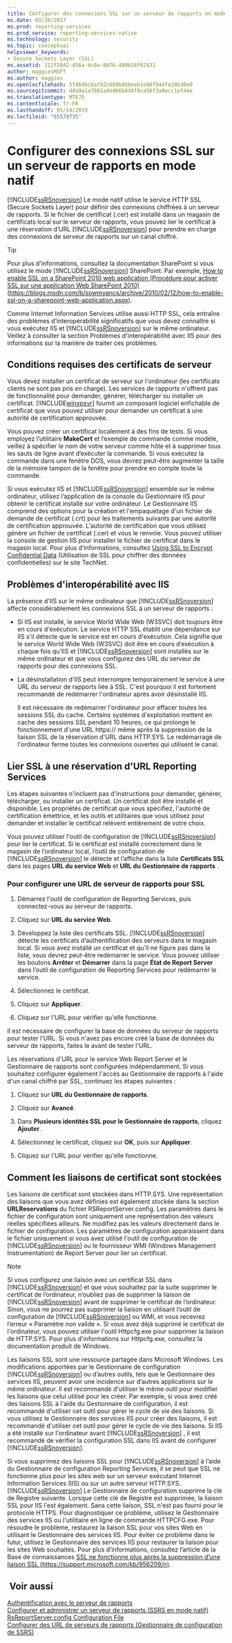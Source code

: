 ```yaml
---
title: Configurer des connexions SSL sur un serveur de rapports en mode natif | Microsoft Docs
ms.date: 03/20/2017
ms.prod: reporting-services
ms.prod_service: reporting-services-native
ms.technology: security
ms.topic: conceptual
helpviewer_keywords:
- Secure Sockets Layer (SSL)
ms.assetid: 212f2042-456a-4c0a-8d76-480b18f02431
author: maggiesMSFT
ms.author: maggies
ms.openlocfilehash: 5f4bdbcba792c60db8bbeeb1e08f944fe20b30e0
ms.sourcegitcommit: dda9a1a7682ade466b8d4f0ca56f3a9ecc1ef44e
ms.translationtype: MTE75
ms.contentlocale: fr-FR
ms.lasthandoff: 05/14/2019
ms.locfileid: "65579735"
---
```

# <a name="configure-ssl-connections-on-a-native-mode-report-server"></a>Configurer des connexions SSL sur un serveur de rapports en mode natif
  [!INCLUDE[ssRSnoversion](../../includes/ssrsnoversion-md.md)] Le mode natif utilise le service HTTP SSL (Secure Sockets Layer) pour définir des connexions chiffrées à un serveur de rapports. Si le fichier de certificat (.cer) est installé dans un magasin de certificats local sur le serveur de rapports, vous pouvez lier le certificat à une réservation d’URL [!INCLUDE[ssRSnoversion](../../includes/ssrsnoversion-md.md)] pour prendre en charge des connexions de serveur de rapports sur un canal chiffré.  
  
> [!TIP]  
>  Pour plus d'informations, consultez la documentation SharePoint si vous utilisez le mode [!INCLUDE[ssRSnoversion](../../includes/ssrsnoversion-md.md)] SharePoint. Par exemple, [How to enable SSL on a SharePoint 2010 web application (Procédure pour activer SSL sur une application Web SharePoint 2010) (https://blogs.msdn.com/b/sowmyancs/archive/2010/02/12/how-to-enable-ssl-on-a-sharepoint-web-application.aspx)](https://blogs.msdn.com/b/sowmyancs/archive/2010/02/12/how-to-enable-ssl-on-a-sharepoint-web-application.aspx).  
  
 Comme Internet Information Services utilise aussi HTTP SSL, cela entraîne des problèmes d’interopérabilité significatifs que vous devez connaître si vous exécutez IIS et [!INCLUDE[ssRSnoversion](../../includes/ssrsnoversion-md.md)] sur le même ordinateur. Veillez à consulter la section Problèmes d'interopérabilité avec IIS pour des informations sur la manière de traiter ces problèmes.  
  
## <a name="server-certificate-requirements"></a>Conditions requises des certificats de serveur  
 Vous devez installer un certificat de serveur sur l'ordinateur (les certificats clients ne sont pas pris en charge). Les services de rapports n'offrent pas de fonctionnalité pour demander, générer, télécharger ou installer un certificat. [!INCLUDE[winxpsvr](../../includes/winxpsvr-md.md)] fournit un composant logiciel enfichable de certificat que vous pouvez utiliser pour demander un certificat à une autorité de certification approuvée.  
  
 Vous pouvez créer un certificat localement à des fins de tests. Si vous employez l’utilitaire **MakeCert** et l’exemple de commande comme modèle, veillez à spécifier le nom de votre serveur comme hôte et à supprimer tous les sauts de ligne avant d’exécuter la commande. Si vous exécutez la commande dans une fenêtre DOS, vous devrez peut-être augmenter la taille de la mémoire tampon de la fenêtre pour prendre en compte toute la commande.  
  
 Si vous exécutez IIS et [!INCLUDE[ssRSnoversion](../../includes/ssrsnoversion-md.md)] ensemble sur le même ordinateur, utilisez l’application de la console du Gestionnaire IIS pour obtenir le certificat installé sur votre ordinateur. Le Gestionnaire IIS comprend des options pour la création et l'empaquetage d'un fichier de demande de certificat (.crt) pour les traitements suivants par une autorité de certification approuvée. L'autorité de certification que vous utilisez génère un fichier de certificat (.cer) et vous le renvoie. Vous pouvez utiliser la console de gestion IIS pour installer le fichier de certificat dans le magasin local. Pour plus d’informations, consultez [Using SSL to Encrypt Confidential Data](https://go.microsoft.com/fwlink/?LinkId=71123) (Utilisation de SSL pour chiffrer des données confidentielles) sur le site TechNet.  
  
## <a name="interoperability-issues-with-iis"></a>Problèmes d'interopérabilité avec IIS  
 La présence d'IIS sur le même ordinateur que [!INCLUDE[ssRSnoversion](../../includes/ssrsnoversion-md.md)] affecte considérablement les connexions SSL à un serveur de rapports :  
  
-   Si IIS est installé, le service World Wide Web (W3SVC) doit toujours être en cours d'exécution. Le service HTTP SSL établit une dépendance sur IIS s'il détecte que le service est en cours d'exécution. Cela signifie que le service World Wide Web (W3SVC) doit être en cours d’exécution à chaque fois qu’IIS et [!INCLUDE[ssRSnoversion](../../includes/ssrsnoversion-md.md)] sont installés sur le même ordinateur et que vous configurez des URL du serveur de rapports pour des connexions SSL.  
  
-   La désinstallation d'IIS peut interrompre temporairement le service à une URL du serveur de rapports liée à SSL. C'est pourquoi il est fortement recommandé de redémarrer l'ordinateur après avoir désinstallé IIS.  
  
     Il est nécessaire de redémarrer l'ordinateur pour effacer toutes les sessions SSL du cache. Certains systèmes d'exploitation mettent en cache des sessions SSL pendant 10 heures, ce qui prolonge le fonctionnement d'une URL https:// même après la suppression de la liaison SSL de la réservation d'URL dans HTTP.SYS. Le redémarrage de l'ordinateur ferme toutes les connexions ouvertes qui utilisent le canal.  
  
## <a name="bind-ssl-to-a-reporting-services-url-reservation"></a>Lier SSL à une réservation d'URL Reporting Services  
 Les étapes suivantes n'incluent pas d'instructions pour demander, générer, télécharger, ou installer un certificat. Un certificat doit être installé et disponible. Les propriétés de certificat que vous spécifiez, l'autorité de certification émettrice, et les outils et utilitaires que vous utilisez pour demander et installer le certificat relèvent entièrement de votre choix.  
  
 Vous pouvez utiliser l'outil de configuration de [!INCLUDE[ssRSnoversion](../../includes/ssrsnoversion-md.md)] pour lier le certificat. Si le certificat est installé correctement dans le magasin de l’ordinateur local, l’outil de configuration de [!INCLUDE[ssRSnoversion](../../includes/ssrsnoversion-md.md)] le détecte et l’affiche dans la liste **Certificats SSL** dans les pages **URL du service Web** et **URL du Gestionnaire de rapports** .  
  
### <a name="to-configure-a-report-server-url-for-ssl"></a>Pour configurer une URL de serveur de rapports pour SSL  
  
1.  Démarrez l'outil de configuration de Reporting Services, puis connectez-vous au serveur de rapports.  
  
2.  Cliquez sur **URL du service Web**.  
  
3.  Développez la liste des certificats SSL. [!INCLUDE[ssRSnoversion](../../includes/ssrsnoversion-md.md)] détecte les certificats d’authentification des serveurs dans le magasin local. Si vous avez installé un certificat et qu'il ne figure pas dans la liste, vous devrez peut-être redémarrer le service. Vous pouvez utiliser les boutons **Arrêter** et **Démarrer** dans la page **État de Report Server** dans l’outil de configuration de Reporting Services pour redémarrer le service.  
  
4.  Sélectionnez le certificat.  
  
5.  Cliquez sur **Appliquer**.  
  
6.  Cliquez sur l'URL pour vérifier qu'elle fonctionne.  
  
 Il est nécessaire de configurer la base de données du serveur de rapports pour tester l'URL. Si vous n'avez pas encore créé la base de données du serveur de rapports, faites le avant de tester l'URL.  
  
 Les réservations d'URL pour le service Web Report Server et le Gestionnaire de rapports sont configurées indépendamment. Si vous souhaitez configurer également l'accès au Gestionnaire de rapports à l'aide d'un canal chiffré par SSL, continuez les étapes suivantes :  
  
1.  Cliquez sur **URL du Gestionnaire de rapports**.  
  
2.  Cliquez sur **Avancé**.  
  
3.  Dans **Plusieurs identités SSL pour le Gestionnaire de rapports**, cliquez **Ajouter**.  
  
4.  Sélectionnez le certificat, cliquez sur **OK**, puis sur **Appliquer**.  
  
5.  Cliquez sur l'URL pour vérifier qu'elle fonctionne.  
  
## <a name="how-certificate-bindings-are-stored"></a>Comment les liaisons de certificat sont stockées  
 Les liaisons de certificat sont stockées dans HTTP.SYS. Une représentation des liaisons que vous avez définies est également stockée dans la section **URLReservations** du fichier RSReportServer.config. Les paramètres dans le fichier de configuration sont uniquement une représentation des valeurs réelles spécifiées ailleurs. Ne modifiez pas les valeurs directement dans le fichier de configuration. Les paramètres de configuration apparaissent dans le fichier uniquement si vous avez utilisé l'outil de configuration de [!INCLUDE[ssRSnoversion](../../includes/ssrsnoversion-md.md)] ou le fournisseur WMI (Windows Management Instrumentation) de Report Server pour lier un certificat.  
  
> [!NOTE]  
>  Si vous configurez une liaison avec un certificat SSL dans [!INCLUDE[ssRSnoversion](../../includes/ssrsnoversion-md.md)] et que vous souhaitez par la suite supprimer le certificat de l’ordinateur, n’oubliez pas de supprimer la liaison de [!INCLUDE[ssRSnoversion](../../includes/ssrsnoversion-md.md)] avant de supprimer le certificat de l’ordinateur. Sinon, vous ne pourrez pas supprimer la liaison en utilisant l’outil de configuration de [!INCLUDE[ssRSnoversion](../../includes/ssrsnoversion-md.md)] ou WMI, et vous recevrez l’erreur « Paramètre non valide ». Si vous avez déjà supprimé le certificat de l'ordinateur, vous pouvez utiliser l'outil Httpcfg.exe pour supprimer la liaison de HTTP.SYS. Pour plus d'informations sur Httpcfg.exe, consultez la documentation produit de Windows.  
  
 Les liaisons SSL sont une ressource partagée dans Microsoft Windows. Les modifications apportées par le Gestionnaire de configuration [!INCLUDE[ssRSnoversion](../../includes/ssrsnoversion-md.md)] ou d’autres outils, tels que le Gestionnaire des services IIS, peuvent avoir une incidence sur d’autres applications sur le même ordinateur. Il est recommandé d'utiliser le même outil pour modifier les liaisons que celui utilisé pour les créer.  Par exemple, si vous avez créé des liaisons SSL à l'aide du Gestionnaire de configuration, il est recommandé d'utiliser cet outil pour gérer le cycle de vie des liaisons. Si vous utilisez le Gestionnaire des services IIS pour créer des liaisons, il est recommandé d'utiliser cet outil pour gérer le cycle de vie des liaisons. Si IIS a été installé sur l'ordinateur avant [!INCLUDE[ssRSnoversion](../../includes/ssrsnoversion-md.md)] , il est recommandé de vérifier la configuration SSL dans IIS avant de configurer [!INCLUDE[ssRSnoversion](../../includes/ssrsnoversion-md.md)].  
  
 Si vous supprimez des liaisons SSL pour [!INCLUDE[ssRSnoversion](../../includes/ssrsnoversion-md.md)] à l’aide du Gestionnaire de configuration Reporting Services, il se peut que SSL ne fonctionne plus pour les sites web sur un serveur exécutant Internet Information Services (IIS) ou sur un autre serveur HTTP.SYS. [!INCLUDE[ssRSnoversion](../../includes/ssrsnoversion-md.md)] Le Gestionnaire de configuration supprime la clé de Registre suivante. Lorsque cette clé de Registre est supprimée, la liaison SSL pour IIS l'est également. Sans cette liaison, SSL n'est pas fourni pour le protocole HTTPS. Pour diagnostiquer ce problème, utilisez le Gestionnaire des services IIS ou l'utilitaire en ligne de commande HTTPCFG.exe. Pour résoudre le problème, restaurez la liaison SSL pour vos sites Web en utilisant le Gestionnaire des services IIS. Pour éviter ce problème dans le futur, utilisez le Gestionnaire des services IIS pour restaurer la liaison pour les sites Web souhaités. Pour plus d’informations, consultez l’article de la Base de connaissances [SSL ne fonctionne plus après la suppression d’une liaison SSL (https://support.microsoft.com/kb/956209/n)](https://support.microsoft.com/kb/956209/n).  
  
## <a name="see-also"></a> Voir aussi  
 [Authentification avec le serveur de rapports](../../reporting-services/security/authentication-with-the-report-server.md)   
 [Configurer et administrer un serveur de rapports &#40;SSRS en mode natif&#41;](../../reporting-services/report-server/configure-and-administer-a-report-server-ssrs-native-mode.md)   
 [RsReportServer.config Configuration File](../../reporting-services/report-server/rsreportserver-config-configuration-file.md)   
 [Configurer des URL de serveurs de rapports &#40;Gestionnaire de configuration de SSRS&#41;](../../reporting-services/install-windows/configure-report-server-urls-ssrs-configuration-manager.md)  
  
  
